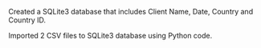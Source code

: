Created a SQLite3 database that includes Client Name, Date, Country and Country ID.

Imported 2 CSV files to SQLite3 database using Python code.

